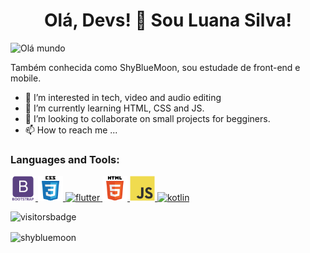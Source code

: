 <h1 position= "relative" align="center"> Olá, Devs! 👋 Sou Luana Silva!</h1>


<span id="olamundo"><img src="https://i.giphy.com/media/fedryX7dMGMe6lgqDm/giphy.gif" alt="Olá mundo" width= "200" height="200"></span>

<p> Também conhecida como ShyBlueMoon, sou estudade de front-end e mobile.
<ul>
<li> 👀 I’m interested in tech, video and audio editing</li>
<li> 🌱 I’m currently learning HTML, CSS and JS.</li>
<li>💞️ I’m looking to collaborate on small projects for begginers.</li>
<li>📫 How to reach me ...</li>
</ul>
</p>


<h3 align="left">Languages and Tools:</h3>
<p align="left"> <a href="https://getbootstrap.com" target="_blank"> <img src="https://raw.githubusercontent.com/devicons/devicon/master/icons/bootstrap/bootstrap-plain-wordmark.svg" alt="bootstrap" width="40" height="40"/> </a> <a href="https://www.w3schools.com/css/" target="_blank"> <img src="https://raw.githubusercontent.com/devicons/devicon/master/icons/css3/css3-original-wordmark.svg" alt="css3" width="40" height="40"/> </a> <a href="https://flutter.dev" target="_blank"> <img src="https://www.vectorlogo.zone/logos/flutterio/flutterio-icon.svg" alt="flutter" width="40" height="40"/> </a> <a href="https://www.w3.org/html/" target="_blank"> <img src="https://raw.githubusercontent.com/devicons/devicon/master/icons/html5/html5-original-wordmark.svg" alt="html5" width="40" height="40"/> </a> <a href="https://developer.mozilla.org/en-US/docs/Web/JavaScript" target="_blank"> <img src="https://raw.githubusercontent.com/devicons/devicon/master/icons/javascript/javascript-original.svg" alt="javascript" width="40" height="40"/> </a> <a href="https://kotlinlang.org" target="_blank"> <img src="https://www.vectorlogo.zone/logos/kotlinlang/kotlinlang-icon.svg" alt="kotlin" width="40" height="40"/> </a> </p>

![visitorsbadge](https://visitor-badge.glitch.me/badge?page_id=shybluemoon.shybluemoon)


<p><img align="center" src="https://github-readme-stats.vercel.app/api/top-langs?username=shybluemoon&show_icons=true&locale=en&layout=compact" alt="shybluemoon" /></p>

<!---
ShyBlueMoon/ShyBlueMoon is a ✨ special ✨ repository because its `README.md` (this file) appears on your GitHub profile.
You can click the Preview link to take a look at your changes.
--->
